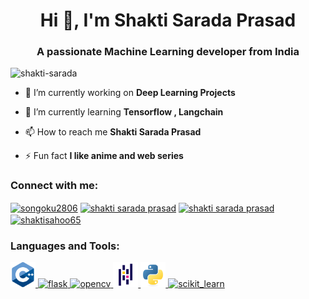 <h1 align="center">Hi 👋, I'm Shakti Sarada Prasad</h1>
<h3 align="center">A passionate Machine Learning developer from India</h3>

<p align="left"> <img src="https://komarev.com/ghpvc/?username=shakti-sarada&label=Profile%20views&color=0e75b6&style=flat" alt="shakti-sarada" /> </p>

- 🔭 I’m currently working on **Deep Learning Projects**

- 🌱 I’m currently learning **Tensorflow , Langchain**

- 📫 How to reach me **Shakti Sarada Prasad**

- ⚡ Fun fact **I like anime and web series**

<h3 align="left">Connect with me:</h3>
<p align="left">
<a href="https://twitter.com/songoku2806" target="blank"><img align="center" src="https://raw.githubusercontent.com/rahuldkjain/github-profile-readme-generator/master/src/images/icons/Social/twitter.svg" alt="songoku2806" height="30" width="40" /></a>
<a href="https://linkedin.com/in/shakti sarada prasad" target="blank"><img align="center" src="https://raw.githubusercontent.com/rahuldkjain/github-profile-readme-generator/master/src/images/icons/Social/linked-in-alt.svg" alt="shakti sarada prasad" height="30" width="40" /></a>
<a href="https://kaggle.com/shakti sarada prasad" target="blank"><img align="center" src="https://raw.githubusercontent.com/rahuldkjain/github-profile-readme-generator/master/src/images/icons/Social/kaggle.svg" alt="shakti sarada prasad" height="30" width="40" /></a>
<a href="https://www.leetcode.com/shaktisahoo65" target="blank"><img align="center" src="https://raw.githubusercontent.com/rahuldkjain/github-profile-readme-generator/master/src/images/icons/Social/leet-code.svg" alt="shaktisahoo65" height="30" width="40" /></a>
</p>

<h3 align="left">Languages and Tools:</h3>
<p align="left"> <a href="https://www.w3schools.com/cpp/" target="_blank" rel="noreferrer"> <img src="https://raw.githubusercontent.com/devicons/devicon/master/icons/cplusplus/cplusplus-original.svg" alt="cplusplus" width="40" height="40"/> </a> <a href="https://flask.palletsprojects.com/" target="_blank" rel="noreferrer"> <img src="https://www.vectorlogo.zone/logos/pocoo_flask/pocoo_flask-icon.svg" alt="flask" width="40" height="40"/> </a> <a href="https://opencv.org/" target="_blank" rel="noreferrer"> <img src="https://www.vectorlogo.zone/logos/opencv/opencv-icon.svg" alt="opencv" width="40" height="40"/> </a> <a href="https://pandas.pydata.org/" target="_blank" rel="noreferrer"> <img src="https://raw.githubusercontent.com/devicons/devicon/2ae2a900d2f041da66e950e4d48052658d850630/icons/pandas/pandas-original.svg" alt="pandas" width="40" height="40"/> </a> <a href="https://www.python.org" target="_blank" rel="noreferrer"> <img src="https://raw.githubusercontent.com/devicons/devicon/master/icons/python/python-original.svg" alt="python" width="40" height="40"/> </a> <a href="https://scikit-learn.org/" target="_blank" rel="noreferrer"> <img src="https://upload.wikimedia.org/wikipedia/commons/0/05/Scikit_learn_logo_small.svg" alt="scikit_learn" width="40" height="40"/> </a> </p>
